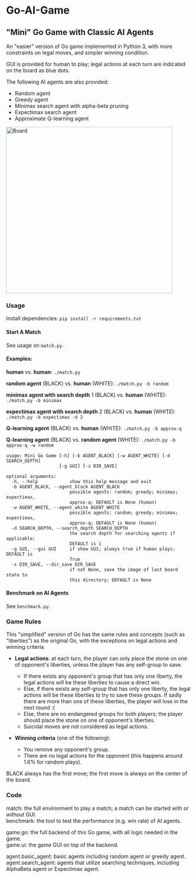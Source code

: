 # Go-AI-Game
## "Mini" Go Game with Classic AI Agents

An "easier" version of Go game implemented in Python 3, with more constraints on legal moves, and simpler winning condition.

GUI is provided for human to play; legal actions at each turn are indicated on the board as blue dots.

The following AI agents are also provided:
* Random agent
* Greedy agent
* Minimax search agent with alpha-beta pruning
* Expectimax search agent
* Approximate Q-learning agent

<img src="img/Board.jpg" alt="Board" width="450" align="middle"/>

### Usage

Install dependencies: `pip install -r requirements.txt`

#### Start A Match

See usage on `match.py`.

#### Examples:

**human** vs. **human**: `./match.py`

**random agent** (BLACK) vs. **human** (WHITE): `./match.py -b random`

**minimax agent with search depth** 1 (BLACK) vs. **human** (WHITE): `./match.py -b minimax`

**expectimax agent with search depth** 2 (BLACK) vs. **human** (WHITE): `./match.py -b expectimax -d 2`

**Q-learning agent** (BLACK) vs. **human** (WHITE): `./match.py -b approx-q`

**Q-learning agent** (BLACK) vs. **random agent** (WHITE): `./match.py -b approx-q -w random`


```angular2html
usage: Mini Go Game [-h] [-b AGENT_BLACK] [-w AGENT_WHITE] [-d SEARCH_DEPTH]
                    [-g GUI] [-s DIR_SAVE]

optional arguments:
  -h, --help            show this help message and exit
  -b AGENT_BLACK, --agent_black AGENT_BLACK
                        possible agents: random; greedy; minimax; expectimax,
                        approx-q; DEFAULT is None (human)
  -w AGENT_WHITE, --agent_white AGENT_WHITE
                        possible agents: random; greedy; minimax; expectimax,
                        approx-q; DEFAULT is None (human)
  -d SEARCH_DEPTH, --search_depth SEARCH_DEPTH
                        the search depth for searching agents if applicable;
                        DEFAULT is 1
  -g GUI, --gui GUI     if show GUI; always true if human plays; DEFAULT is
                        True
  -s DIR_SAVE, --dir_save DIR_SAVE
                        if not None, save the image of last board state to
                        this directory; DEFAULT is None
```

#### Benchmark on AI Agents

See `benchmark.py`.

### Game Rules

This "simplified" version of Go has the same rules and concepts (such as "liberties") as the original Go, with the exceptions on legal actions and winning criteria.

* **Legal actions**: at each turn, the player can only place the stone on one of opponent's liberties, unless the player has any self-group to save.
    * If there exists any opponent's group that has only one liberty, the legal actions will be these liberties to cause a direct win.
    * Else, if there exists any self-group that has only one liberty, the legal actions will be these liberties to try to save these groups. If sadly there are more than one of these liberties, the player will lose in the next round :(
    * Else, there are no endangered groups for both players; the player should place the stone on one of opponent's liberties.
    * Suicidal moves are not considered as legal actions.

* **Winning criteria** (one of the following):
    * You remove any opponent's group.
    * There are no legal actions for the opponent (this happens around 1.6% for random plays).

BLACK always has the first move; the first move is always on the center of the board.

### Code

match: the full environment to play a match; a match can be started with or without GUI.  
benchmark: the tool to test the performance (e.g. win rate) of AI agents.

game.go: the full backend of this Go game, with all logic needed in the game.  
game.ui: the game GUI on top of the backend.

agent.basic_agent: basic agents including random agent or greedy agent.  
agent.search_agent: agents that utilize searching techniques, including AlphaBeta agent or Expectimax agent.
